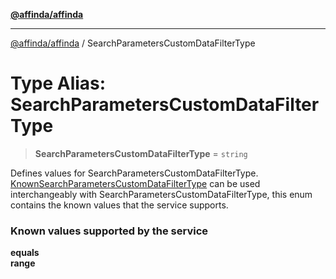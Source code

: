 [**@affinda/affinda**](../README.md)

***

[@affinda/affinda](../globals.md) / SearchParametersCustomDataFilterType

# Type Alias: SearchParametersCustomDataFilterType

> **SearchParametersCustomDataFilterType** = `string`

Defines values for SearchParametersCustomDataFilterType. \
[KnownSearchParametersCustomDataFilterType](../enumerations/KnownSearchParametersCustomDataFilterType.md) can be used interchangeably with SearchParametersCustomDataFilterType,
 this enum contains the known values that the service supports.
### Known values supported by the service
**equals** \
**range**
